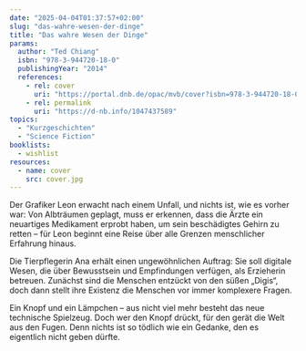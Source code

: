 ```yaml
---
date: "2025-04-04T01:37:57+02:00"
slug: "das-wahre-wesen-der-dinge"
title: "Das wahre Wesen der Dinge"
params:
  author: "Ted Chiang"
  isbn: "978-3-944720-18-0"
  publishingYear: "2014"
  references:
    - rel: cover
      uri: "https://portal.dnb.de/opac/mvb/cover?isbn=978-3-944720-18-0"
    - rel: permalink
      uri: "https://d-nb.info/1047437589"
topics:
  - "Kurzgeschichten"
  - "Science Fiction"
booklists:
  - wishlist
resources:
  - name: cover
    src: cover.jpg
---
```


Der Grafiker Leon erwacht nach einem Unfall, und nichts ist, wie es vorher war: 
Von Albträumen geplagt, muss er erkennen, dass die Ärzte ein neuartiges 
Medikament erprobt haben, um sein beschädigtes Gehirn zu retten – für Leon 
beginnt eine Reise über alle Grenzen menschlicher Erfahrung hinaus.

Die Tierpflegerin Ana erhält einen ungewöhnlichen Auftrag: Sie soll digitale 
Wesen, die über Bewusstsein und Empfindungen verfügen, als Erzieherin betreuen. 
Zunächst sind die Menschen entzückt von den süßen „Digis“, doch dann stellt ihre 
Existenz die Menschen vor immer komplexere Fragen.

Ein Knopf und ein Lämpchen – aus nicht viel mehr besteht das neue technische 
Spielzeug. Doch wer den Knopf drückt, für den gerät die Welt aus den Fugen. 
Denn nichts ist so tödlich wie ein Gedanke, den es eigentlich nicht geben dürfte.